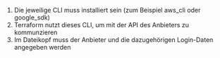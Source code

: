 1. Die jeweilige CLI muss installiert sein
   (zum Beispiel aws_cli oder google_sdk)
2. Terraform nutzt dieses CLI, um mit der API des Anbieters zu kommunzieren
3. Im Dateikopf muss der Anbieter und die dazugehörigen Login-Daten angegeben werden


